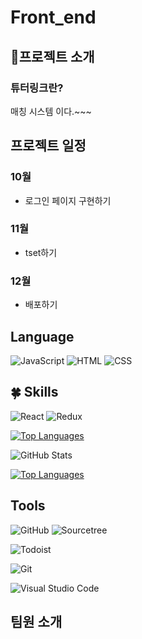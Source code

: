 # Front_end
  <h2>🪪프로젝트 소개  </h2>
  
  <h3> 튜터링크란? </h3>
  <p>매칭 시스템 이다.~~~</p>
  
 <h2>프로젝트 일정</h2>

 <h3>10월</h3>
 <ul>
   <li>로그인 페이지 구현하기</li>
 </ul>  
 <h3>11월</h3>
  <ul>
   <li>tset하기</li>
 </ul>
 <h3>12월</h3>
  <ul>
   <li>배포하기</li>
 </ul>


## Language
![JavaScript](https://img.shields.io/badge/JavaScript-F7DF1E?style=for-the-badge&logo=JavaScript&logoColor=white)
![HTML](https://img.shields.io/badge/HTML-239120?style=for-the-badge&logo=html5&logoColor=white)
![CSS](https://img.shields.io/badge/CSS-239120?style=for-the-badge&logo=css3&logoColor=white)

## 🍀 Skills
![React](https://img.shields.io/badge/React-20232A?style=for-the-badge&logo=react&logoColor=61DAFB)
![Redux](https://img.shields.io/badge/Redux-593D88?style=for-the-badge&logo=redux&logoColor=white)



[![Top Languages](https://github-readme-stats.vercel.app/api/top-langs/?username=kmc6381)](https://github.com/anuraghazra/github-readme-stats)

![GitHub Stats](https://github-readme-stats.vercel.app/api?username=kmc6381&show_icons=true&theme=THEME)

[![Top Languages](https://github-readme-stats.vercel.app/api/top-langs/?username=kmc6381&layout=compact)](https://github.com/kmc6381/github-readme-stats)

## Tools

![GitHub](https://img.shields.io/badge/GitHub-100000?style=for-the-badge&logo=github&logoColor=white)
![Sourcetree](https://img.shields.io/badge/Sourcetree-0052CC?style=for-the-badge&logo=Sourcetree&logoColor=white)


![Todoist](https://img.shields.io/badge/Todoist-E44332?style=for-the-badge&logo=todoist&logoColor=white)


![Git](https://img.shields.io/badge/GIT-E44C30?style=for-the-badge&logo=git&logoColor=white)

![Visual Studio Code](https://img.shields.io/badge/Visual%20Studio%20Code-0078d7?style=for-the-badge&logo=visual-studio-code&logoColor=white)




 <h2>팀원 소개</h2>
